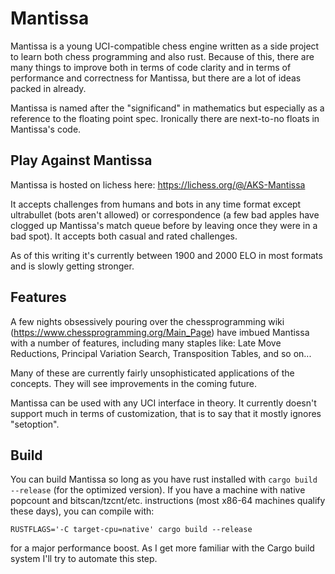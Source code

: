 # Mantissa

Mantissa is a young UCI-compatible chess engine written as a side project to learn both chess programming and also rust.  Because of this, there are many things to improve both in terms of code clarity and in terms of performance and correctness for Mantissa, but there are a lot of ideas packed in already.

Mantissa is named after the "significand" in mathematics but especially as a reference to the floating point spec.  Ironically there are next-to-no floats in Mantissa's code.

## Play Against Mantissa

Mantissa is hosted on lichess here: https://lichess.org/@/AKS-Mantissa

It accepts challenges from humans and bots in any time format except ultrabullet (bots aren't allowed) or correspondence (a few bad apples have clogged up Mantissa's match queue before by leaving once they were in a bad spot).  It accepts both casual and rated challenges.

As of this writing it's currently between 1900 and 2000 ELO in most formats and is slowly getting stronger.

## Features

A few nights obsessively pouring over the chessprogramming wiki (https://www.chessprogramming.org/Main_Page) have imbued Mantissa with a number of features, including many staples like:  Late Move Reductions, Principal Variation Search, Transposition Tables, and so on...

Many of these are currently fairly unsophisticated applications of the concepts.  They will see improvements in the coming future.

Mantissa can be used with any UCI interface in theory.  It currently doesn't support much in terms of customization, that is to say that it mostly ignores "setoption".

## Build

You can build Mantissa so long as you have rust installed with `cargo build --release` (for the optimized version).  If you have a machine with native popcount and bitscan/tzcnt/etc. instructions (most x86-64 machines qualify these days), you can compile with:

```
RUSTFLAGS='-C target-cpu=native' cargo build --release
```

for a major performance boost.  As I get more familiar with the Cargo build system I'll try to automate this step.
